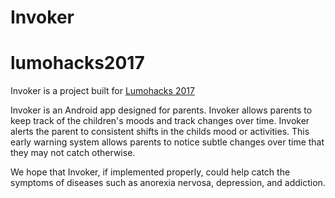 # Invoker
# lumohacks2017

Invoker is a project built for [Lumohacks 2017](https://www.lumohacks.com)

Invoker is an Android app designed for parents. Invoker allows parents to keep track of the children's moods and track changes over time. Invoker alerts the parent to consistent shifts in the childs mood or activities. This early warning system allows parents to notice subtle changes over time that they may not catch otherwise.

We hope that Invoker, if implemented properly, could help catch the symptoms of diseases such as anorexia nervosa, depression, and addiction.
